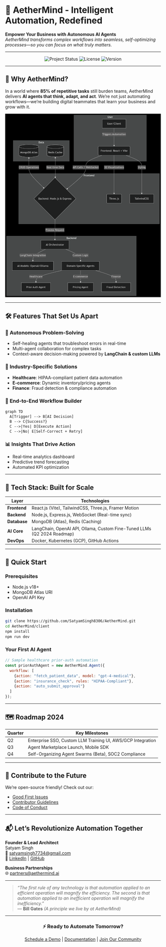 # 🚀 AetherMind - Intelligent Automation, Redefined

**Empower Your Business with Autonomous AI Agents**  
*AetherMind transforms complex workflows into seamless, self-optimizing processes—so you can focus on what truly matters.*

---

<div align="center">
  <img src="https://img.shields.io/badge/Status-In%20Active%20Development-blue?style=for-the-badge" alt="Project Status">
  <img src="https://img.shields.io/badge/License-MIT-green?style=for-the-badge" alt="License">
  <img src="https://img.shields.io/badge/Version-0.1.0--alpha-ff69b4?style=for-the-badge" alt="Version">
</div>

---

## 🌟 Why AetherMind?

In a world where **85% of repetitive tasks** still burden teams, AetherMind delivers **AI agents that think, adapt, and act**. We’re not just automating workflows—we’re building digital teammates that learn your business and grow with it.

![AI Agent Architecture Diagram](./src/assets/architecture.png)

---

## 🛠️ Features That Set Us Apart

### 🤖 **Autonomous Problem-Solving**
- Self-healing agents that troubleshoot errors in real-time  
- Multi-agent collaboration for complex tasks  
- Context-aware decision-making powered by **LangChain & custom LLMs**

### 🎯 **Industry-Specific Solutions**
- **Healthcare**: HIPAA-compliant patient data automation  
- **E-commerce**: Dynamic inventory/pricing agents  
- **Finance**: Fraud detection & compliance automation  

### 🔄 **End-to-End Workflow Builder**
```mermaid
graph TD
  A[Trigger] --> B[AI Decision]
  B --> C{Success?}
  C -->|Yes| D[Execute Action]
  C -->|No| E[Self-Correct + Retry]
```

### 📊 **Insights That Drive Action**
- Real-time analytics dashboard  
- Predictive trend forecasting  
- Automated KPI optimization  

---

## 🧩 Tech Stack: Built for Scale

| Layer           | Technologies                                                                                     |
|------------------|--------------------------------------------------------------------------------------------------|
| **Frontend**     | React.js (Vite), TailwindCSS, Three.js, Framer Motion                                            |
| **Backend**      | Node.js, Express.js, WebSocket (Real-time sync)                                                  |
| **Database**     | MongoDB (Atlas), Redis (Caching)                                                                 |
| **AI Core**      | LangChain, OpenAI API, Ollama, Custom Fine-Tuned LLMs (Q2 2024 Roadmap)                         |
| **DevOps**       | Docker, Kubernetes (GCP), GitHub Actions                                                         |

---

## 🚦 Quick Start

### Prerequisites
- Node.js v18+
- MongoDB Atlas URI
- OpenAI API Key

### Installation
```bash
git clone https://github.com/SatyamSingh8306/AetherMind.git
cd AetherMind/client
npm install
npm run dev
```

### Your First AI Agent
```javascript
// Sample healthcare prior-auth automation
const priorAuthAgent = new AetherMind.Agent({
  workflow: [
    {action: "fetch_patient_data", model: "gpt-4-medical"},
    {action: "insurance_check", rules: "HIPAA-Compliant"},
    {action: "auto_submit_approval"}
  ]
});
```

---

## 🗺️ Roadmap 2024

| Quarter | Key Milestones                                                                 |
|---------|--------------------------------------------------------------------------------|
| Q2      | Enterprise SSO, Custom LLM Training UI, AWS/GCP Integration                    |
| Q3      | Agent Marketplace Launch, Mobile SDK                                           |
| Q4      | Self-Organizing Agent Swarms (Beta), SOC2 Compliance                           |

---

## 🤝 Contribute to the Future

We’re open-source friendly! Check out our:
- [Good First Issues](https://github.com/SatyamSingh8306/AetherMind/issues?q=is%3Aopen+is%3Aissue+label%3A%22good+first+issue%22)
- [Contributor Guidelines](https://github.com/SatyamSingh8306/AetherMind/blob/main/CONTRIBUTING.md)
- [Code of Conduct](https://github.com/SatyamSingh8306/AetherMind/blob/main/CODE_OF_CONDUCT.md)

---

## 📬 Let’s Revolutionize Automation Together

**Founder & Lead Architect**  
Satyam Singh  
📧 [satyamsingh7734@gmail.com](mailto:satyamsingh7734@gmail.com)  
🔗 [LinkedIn](https://www.linkedin.com/company/aether-mind/) | [GitHub](https://github.com/SatyamSingh8306)  

**Business Partnerships**  
🌐 [partners@aethermind.ai](mailto:partners@aethermind.ai)  

---

> *“The first rule of any technology is that automation applied to an efficient operation will magnify the efficiency. The second is that automation applied to an inefficient operation will magnify the inefficiency.”*  
> — **Bill Gates** *(A principle we live by at AetherMind)*

---

<div align="center">
  <h3>⚡ Ready to Automate Tomorrow?</h3>
  <a href="https://aethermind.ai/demo">Schedule a Demo</a> | 
  <a href="https://github.com/SatyamSingh8306/AetherMind/wiki">Documentation</a> | 
  <a href="https://discord.gg/aethermind">Join Our Community</a>
</div>
